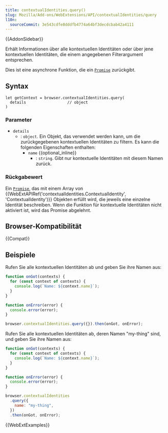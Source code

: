 ```yaml
---
title: contextualIdentities.query()
slug: Mozilla/Add-ons/WebExtensions/API/contextualIdentities/query
l10n:
  sourceCommit: 3e543cdfe8dddfb4774a64bf3decdcbab42a4111
---
```


{{AddonSidebar}}

Erhält Informationen über alle kontextuellen Identitäten oder über jene kontextuellen Identitäten, die einem angegebenen Filterargument entsprechen.

Dies ist eine asynchrone Funktion, die ein [`Promise`](/de/docs/Web/JavaScript/Reference/Global_Objects/Promise) zurückgibt.

## Syntax

```js-nolint
let getContext = browser.contextualIdentities.query(
  details                  // object
)
```

### Parameter

- `details`
  - : `object`. Ein Objekt, das verwendet werden kann, um die zurückgegebenen kontextuellen Identitäten zu filtern. Es kann die folgenden Eigenschaften enthalten:
    - `name` {{optional_inline}}
      - : `string`. Gibt nur kontextuelle Identitäten mit diesem Namen zurück.

### Rückgabewert

Ein [`Promise`](/de/docs/Web/JavaScript/Reference/Global_Objects/Promise), das mit einem Array von {{WebExtAPIRef('contextualIdentities.ContextualIdentity', 'ContextualIdentity')}} Objekten erfüllt wird, die jeweils eine einzelne Identität beschreiben. Wenn die Funktion für kontextuelle Identitäten nicht aktiviert ist, wird das Promise abgelehnt.

## Browser-Kompatibilität

{{Compat}}

## Beispiele

Rufen Sie alle kontextuellen Identitäten ab und geben Sie ihre Namen aus:

```js
function onGot(contexts) {
  for (const context of contexts) {
    console.log(`Name: ${context.name}`);
  }
}

function onError(error) {
  console.error(error);
}

browser.contextualIdentities.query({}).then(onGot, onError);
```

Rufen Sie alle kontextuellen Identitäten ab, deren Namen "my-thing" sind, und geben Sie ihre Namen aus:

```js
function onGot(contexts) {
  for (const context of contexts) {
    console.log(`Name: ${context.name}`);
  }
}

function onError(error) {
  console.error(error);
}

browser.contextualIdentities
  .query({
    name: "my-thing",
  })
  .then(onGot, onError);
```

{{WebExtExamples}}
